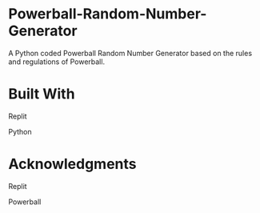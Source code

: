 # Powerball-Random-Number-Generator
A Python coded Powerball Random Number Generator based on the rules and regulations of Powerball.

# Built With
Replit

Python



# Acknowledgments
Replit

Powerball
